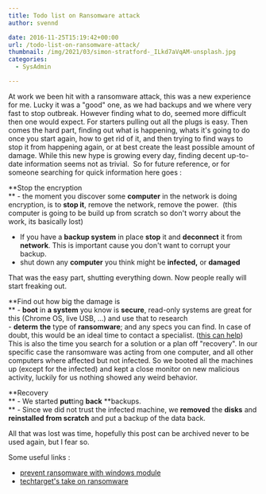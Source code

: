 ```yaml
---
title: Todo list on Ransomware attack
author: svennd

date: 2016-11-25T15:19:42+00:00
url: /todo-list-on-ransomware-attack/
thumbnail: /img/2021/03/simon-stratford-_ILkd7aVqAM-unsplash.jpg
categories:
  - SysAdmin

---
```

At work we been hit with a ransomware attack, this was a new experience for me. Lucky it was a "good" one, as we had backups and we where very fast to stop outbreak. However finding what to do, seemed more difficult then one would expect. For starters pulling out all the plugs is easy. Then comes the hard part, finding out what is happening, whats it's going to do once you start again, how to get rid of it, and then trying to find ways to stop it from happening again, or at best create the least possible amount of damage. While this new hype is growing every day, finding decent up-to-date information seems not as trivial.  So for future reference, or for someone searching for quick information here goes :

**Stop the encryption  
** - the moment you discover some **computer** in the network is doing encryption, is to **stop it**, remove the network, remove the power.  (this computer is going to be build up from scratch so don't worry about the work, its basically lost)  
- If you have a **backup system** in place **stop** it and **deconnect** it from **network**. This is important cause you don't want to corrupt your backup.  
- shut down any **computer** you think might be **infected,** or **damaged**

That was the easy part, shutting everything down. Now people really will start freaking out.

**Find out how big the damage is  
** - **boot** in **a system** you know is **secure**, read-only systems are great for this (Chrome OS, live USB, ...) and use that to research  
- **determ** **the** type of **ransomware**; and any specs you can find. In case of doubt, this would be an ideal time to contact a specialist. ([this can help][1]) This is also the time you search for a solution or a plan off "recovery". In our specific case the ransomware was acting from one computer, and all other computers where affected but not infected. So we booted all the machines up (except for the infected) and kept a close monitor on new malicious activity, luckily for us nothing showed any weird behavior.

**Recovery  
** - We started **put**ting **back** **backups.  
** - Since we did not trust the infected machine, we **removed** the **disks** and **reinstalled from scratch** and put a backup of the data back.

All that was lost was time, hopefully this post can be archived never to be used again, but I fear so.

Some useful links :

  * [prevent ransomware with windows module][2]
  * [techtarget's take on ransomware][3]

 [1]: https://www.nomoreransom.org
 [2]: http://woshub.com/using-fsrm-on-windows-file-server-to-prevent-ransomware/
 [3]: http://searchsecurity.techtarget.com/news/450304898/FBI-ransomware-alert-Dont-pay-report-defend-against-attacks